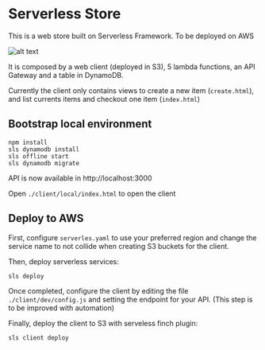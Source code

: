 # Serverless Store

This is a web store built on Serverless Framework. To be deployed on AWS

![alt text](https://raw.githubusercontent.com/nachomillangarcia/openwebinars-serverless-store/master/architecture.png)


It is composed by a web client (deployed in S3), 5 lambda functions, an API Gateway and a table in DynamoDB.

Currently the client only contains views to create a new item (`create.html`), and list currents items and checkout one item (`index.html`)

## Bootstrap local environment

```
npm install
sls dynamodb install
sls offline start
sls dynamodb migrate
```

API is now available in http://localhost:3000

Open `./client/local/index.html` to open the client


## Deploy to AWS

First, configure `serverles.yaml` to use your preferred region and change the service name to not collide when creating S3 buckets for the client.

Then, deploy serverless services:

```
sls deploy
```

Once completed, configure the client by editing the file `./client/dev/config.js` and setting the endpoint for your API. (This step is to be improved with automation)

Finally, deploy the client to S3 with serveless finch plugin:
```
sls client deploy
```

